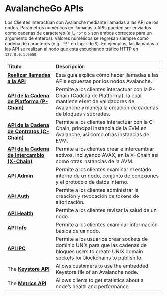 # AvalancheGo APIs

Los Clientes interactúan con Avalanche mediante llamadas a las API de los nodos. Parámetros numéricos en llamadas a APIs pueden ser enviados como cadenas de caracteres \(e.j., `"5"` o `5` son ambos correctos para un argumento de enteros\). Valores numéricos se regresan siempre como cadena de caracteres \(e.g., `"5"` en lugar de `5`\). En ejemplos, las llamadas a las API se realizan al nodo que está escuchando tráfico HTTP en `127.0.0.1:9650`.

| Título | Descripción |
| :--- | :--- |
| [**Realizar llamadas a la API**](issuing-api-calls.md) | Esta guía explica cómo hacer llamadas a las APIs expuestas por los nodos Avalanche. |
| [**API de la Cadena de  Platforma \(P-Chain\)**](platform-chain-p-chain-api.md) | Permite a los clientes interactuar con la P-Chain \(Cadena de Platforma\), la cual mantiene el set de validadores de Avalanche y maneja la creación de cadenas de bloques y subredes. |
| [**API de la Cadena de Contratos \(C-Chain\)**](contract-chain-c-chain-api.md) | Permite a los clientes interactuar con la C-Chain, principal instancia de la EVM en Avalanche, así como otras instancias de EVM. |
| [**API de la Cadena de Intercambio \(X-Chain\)**](exchange-chain-x-chain-api.md) | Permite a los clientes crear e intercambiar activos, incluyendo AVAX, en la X-Chain así como otras instancias de la AVM. |
| [**API Admin**](admin-api.md) | Permite a los clientes examinar el estado interno de un nodo, conjunto de conexiones y el protocolo de datos interno. |
| [**API Auth**](auth-api.md) | Permite a los clientes administrar la creación y revocación de tokens de aitorización. |
| [**API Health**](health-api.md) | Permite a los clientes revisar la salud de un nodo. |
| [**API Info**](info-api.md) | Permite a los clientes examinar información básica de un nodo. |
| [**API IPC**](ipc-api.md) | Permite a los usuarios crear sockets de dominio UNIX para que las cadenas de bloques  users to create UNIX domain sockets for blockchains to publish to. |
| The [**Keystore API**](keystore-api.md) | Allows customers to use the embedded Keystore file of an Avalanche node. |
| The [**Metrics API**](metrics-api.md) | Allows clients to get statistics about a node’s health and performance. |

<!--stackedit_data:
eyJoaXN0b3J5IjpbLTExOTcyNDQ1MTUsLTE3MTI5MzE1MDUsMj
IzMzU0MDIyLDE2MTYwMjYwNzksMTQwMjEyNzA3OF19
-->